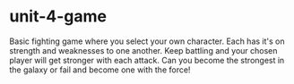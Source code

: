 # unit-4-game
Basic fighting game where you select your own character.  Each has it's on strength and weaknesses to one another.  Keep battling and your chosen player will get stronger with each attack. Can you become the strongest in the galaxy or fail and become one with the force!
